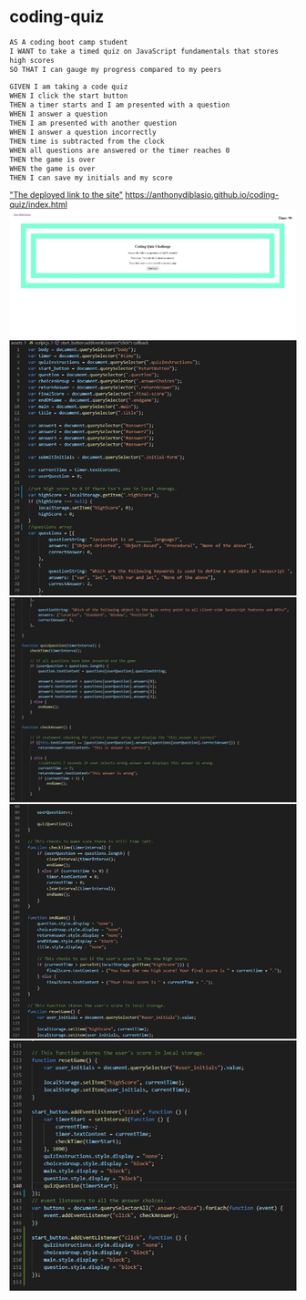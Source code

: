 # coding-quiz
```
AS A coding boot camp student
I WANT to take a timed quiz on JavaScript fundamentals that stores high scores
SO THAT I can gauge my progress compared to my peers
```
```
GIVEN I am taking a code quiz
WHEN I click the start button
THEN a timer starts and I am presented with a question
WHEN I answer a question
THEN I am presented with another question
WHEN I answer a question incorrectly
THEN time is subtracted from the clock
WHEN all questions are answered or the timer reaches 0
THEN the game is over
WHEN the game is over
THEN I can save my initials and my score
```
["The deployed link to the site"](https://anthonydiblasio.github.io/coding-quiz/index.html)
https://anthonydiblasio.github.io/coding-quiz/index.html
![site img](https://raw.githubusercontent.com/AnthonyDiBlasio/coding-quiz/main/assets/Screenshot%202022-04-02%20181039.jpg)
![img1](https://raw.githubusercontent.com/AnthonyDiBlasio/coding-quiz/main/assets/Screenshot%202022-04-02%20175604.jpg)
![img2](https://raw.githubusercontent.com/AnthonyDiBlasio/coding-quiz/main/assets/Screenshot%202022-04-02%20175642.jpg)
![img3](https://raw.githubusercontent.com/AnthonyDiBlasio/coding-quiz/main/assets/Screenshot%202022-04-02%20175712.jpg)
![img4](https://raw.githubusercontent.com/AnthonyDiBlasio/coding-quiz/main/assets/Screenshot%202022-04-02%20175740.jpg)